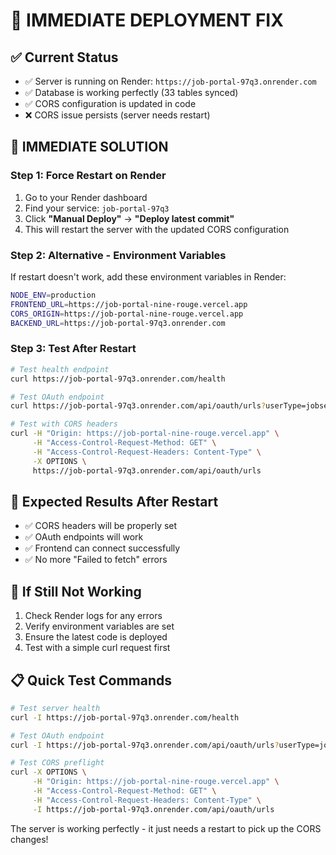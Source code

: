 # 🚀 **IMMEDIATE DEPLOYMENT FIX**

## ✅ **Current Status**
- ✅ Server is running on Render: `https://job-portal-97q3.onrender.com`
- ✅ Database is working perfectly (33 tables synced)
- ✅ CORS configuration is updated in code
- ❌ CORS issue persists (server needs restart)

## 🔧 **IMMEDIATE SOLUTION**

### **Step 1: Force Restart on Render**
1. Go to your Render dashboard
2. Find your service: `job-portal-97q3`
3. Click **"Manual Deploy"** → **"Deploy latest commit"**
4. This will restart the server with the updated CORS configuration

### **Step 2: Alternative - Environment Variables**
If restart doesn't work, add these environment variables in Render:

```bash
NODE_ENV=production
FRONTEND_URL=https://job-portal-nine-rouge.vercel.app
CORS_ORIGIN=https://job-portal-nine-rouge.vercel.app
BACKEND_URL=https://job-portal-97q3.onrender.com
```

### **Step 3: Test After Restart**
```bash
# Test health endpoint
curl https://job-portal-97q3.onrender.com/health

# Test OAuth endpoint
curl https://job-portal-97q3.onrender.com/api/oauth/urls?userType=jobseeker

# Test with CORS headers
curl -H "Origin: https://job-portal-nine-rouge.vercel.app" \
     -H "Access-Control-Request-Method: GET" \
     -H "Access-Control-Request-Headers: Content-Type" \
     -X OPTIONS \
     https://job-portal-97q3.onrender.com/api/oauth/urls
```

## 🎯 **Expected Results After Restart**
- ✅ CORS headers will be properly set
- ✅ OAuth endpoints will work
- ✅ Frontend can connect successfully
- ✅ No more "Failed to fetch" errors

## 🚨 **If Still Not Working**
1. Check Render logs for any errors
2. Verify environment variables are set
3. Ensure the latest code is deployed
4. Test with a simple curl request first

## 📋 **Quick Test Commands**
```bash
# Test server health
curl -I https://job-portal-97q3.onrender.com/health

# Test OAuth endpoint
curl -I https://job-portal-97q3.onrender.com/api/oauth/urls?userType=jobseeker

# Test CORS preflight
curl -X OPTIONS \
     -H "Origin: https://job-portal-nine-rouge.vercel.app" \
     -H "Access-Control-Request-Method: GET" \
     -H "Access-Control-Request-Headers: Content-Type" \
     -I https://job-portal-97q3.onrender.com/api/oauth/urls
```

The server is working perfectly - it just needs a restart to pick up the CORS changes!
